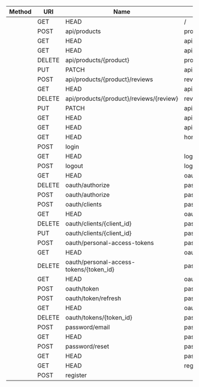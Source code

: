 | Method    | URI                                     | Name             | Action                                         | Middleware   |
| --------- | --------------------------------------- | ---------------- | ---------------------------------------------- | -------------|
|        | GET|HEAD  | /                                       |                                   | Closure                                                                   | web          |
|        | POST      | api/products                            | products.store                    | App\Http\Controllers\ProductController@store                              | api,auth:api |
|        | GET|HEAD  | api/products                            | products.index                    | App\Http\Controllers\ProductController@index                              | api          |
|        | GET|HEAD  | api/products/{product}                  | products.show                     | App\Http\Controllers\ProductController@show                               | api          |
|        | DELETE    | api/products/{product}                  | products.destroy                  | App\Http\Controllers\ProductController@destroy                            | api,auth:api |
|        | PUT|PATCH | api/products/{product}                  | products.update                   | App\Http\Controllers\ProductController@update                             | api,auth:api |
|        | POST      | api/products/{product}/reviews          | reviews.store                     | App\Http\Controllers\ReviewController@store                               | api          |
|        | GET|HEAD  | api/products/{product}/reviews          | reviews.index                     | App\Http\Controllers\ReviewController@index                               | api          |
|        | DELETE    | api/products/{product}/reviews/{review} | reviews.destroy                   | App\Http\Controllers\ReviewController@destroy                             | api          |
|        | PUT|PATCH | api/products/{product}/reviews/{review} | reviews.update                    | App\Http\Controllers\ReviewController@update                              | api          |
|        | GET|HEAD  | api/products/{product}/reviews/{review} | reviews.show                      | App\Http\Controllers\ReviewController@show                                | api          |
|        | GET|HEAD  | api/user                                |                                   | Closure                                                                   | api,auth:api |
|        | GET|HEAD  | home                                    | home                              | App\Http\Controllers\HomeController@index                                 | web,auth     |
|        | POST      | login                                   |                                   | App\Http\Controllers\Auth\LoginController@login                           | web,guest    |
|        | GET|HEAD  | login                                   | login                             | App\Http\Controllers\Auth\LoginController@showLoginForm                   | web,guest    |
|        | POST      | logout                                  | logout                            | App\Http\Controllers\Auth\LoginController@logout                          | web          |
|        | GET|HEAD  | oauth/authorize                         | passport.authorizations.authorize | Laravel\Passport\Http\Controllers\AuthorizationController@authorize       | web,auth     |
|        | DELETE    | oauth/authorize                         | passport.authorizations.deny      | Laravel\Passport\Http\Controllers\DenyAuthorizationController@deny        | web,auth     |
|        | POST      | oauth/authorize                         | passport.authorizations.approve   | Laravel\Passport\Http\Controllers\ApproveAuthorizationController@approve  | web,auth     |
|        | POST      | oauth/clients                           | passport.clients.store            | Laravel\Passport\Http\Controllers\ClientController@store                  | web,auth     |
|        | GET|HEAD  | oauth/clients                           | passport.clients.index            | Laravel\Passport\Http\Controllers\ClientController@forUser                | web,auth     |
|        | DELETE    | oauth/clients/{client_id}               | passport.clients.destroy          | Laravel\Passport\Http\Controllers\ClientController@destroy                | web,auth     |
|        | PUT       | oauth/clients/{client_id}               | passport.clients.update           | Laravel\Passport\Http\Controllers\ClientController@update                 | web,auth     |
|        | POST      | oauth/personal-access-tokens            | passport.personal.tokens.store    | Laravel\Passport\Http\Controllers\PersonalAccessTokenController@store     | web,auth     |
|        | GET|HEAD  | oauth/personal-access-tokens            | passport.personal.tokens.index    | Laravel\Passport\Http\Controllers\PersonalAccessTokenController@forUser   | web,auth     |
|        | DELETE    | oauth/personal-access-tokens/{token_id} | passport.personal.tokens.destroy  | Laravel\Passport\Http\Controllers\PersonalAccessTokenController@destroy   | web,auth     |
|        | GET|HEAD  | oauth/scopes                            | passport.scopes.index             | Laravel\Passport\Http\Controllers\ScopeController@all                     | web,auth     |
|        | POST      | oauth/token                             | passport.token                    | Laravel\Passport\Http\Controllers\AccessTokenController@issueToken        | throttle     |
|        | POST      | oauth/token/refresh                     | passport.token.refresh            | Laravel\Passport\Http\Controllers\TransientTokenController@refresh        | web,auth     |
|        | GET|HEAD  | oauth/tokens                            | passport.tokens.index             | Laravel\Passport\Http\Controllers\AuthorizedAccessTokenController@forUser | web,auth     |
|        | DELETE    | oauth/tokens/{token_id}                 | passport.tokens.destroy           | Laravel\Passport\Http\Controllers\AuthorizedAccessTokenController@destroy | web,auth     |
|        | POST      | password/email                          | password.email                    | App\Http\Controllers\Auth\ForgotPasswordController@sendResetLinkEmail     | web,guest    |
|        | GET|HEAD  | password/reset                          | password.request                  | App\Http\Controllers\Auth\ForgotPasswordController@showLinkRequestForm    | web,guest    |
|        | POST      | password/reset                          | password.update                   | App\Http\Controllers\Auth\ResetPasswordController@reset                   | web,guest    |
|        | GET|HEAD  | password/reset/{token}                  | password.reset                    | App\Http\Controllers\Auth\ResetPasswordController@showResetForm           | web,guest    |
|        | GET|HEAD  | register                                | register                          | App\Http\Controllers\Auth\RegisterController@showRegistrationForm         | web,guest    |
|        | POST      | register                                |                                   | App\Http\Controllers\Auth\RegisterController@register                     | web,guest    |